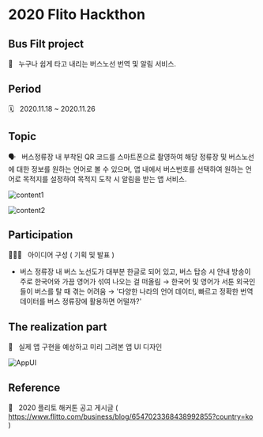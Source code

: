 # 2020 Flito Hackthon

## Bus Filt project

🚌 &nbsp; 누구나 쉽게 타고 내리는 버스노선 번역 및 알림 서비스.

## Period

🗓 &nbsp; 2020.11.18 ~ 2020.11.26

## Topic

🗣 &nbsp; 버스정류장 내 부착된 QR 코드를 스마트폰으로 촬영하여 해당 정류장 및 버스노선에 대한 정보를 원하는 언어로 볼 수 있으며,
앱 내에서 버스번호를 선택하여 원하는 언어로 목적지를 설정하여 목적지 도착 시 알림을 받는 앱 서비스.

![content1](https://user-images.githubusercontent.com/49938441/140316073-8cfc2f65-f480-4be4-a3eb-700895c48d33.png)

![content2](https://user-images.githubusercontent.com/49938441/140316125-4f2157ad-e344-4121-a6d9-21a374e5e578.png)


## Participation

👩🏻‍💻 &nbsp; 아이디어 구성 ( 기획 및 발표 )
  - 버스 정류장 내 버스 노선도가 대부분 한글로 되어 있고, 버스 탑승 시 안내 방송이 주로 한국어와 가끔 영어가 섞여 나오는 걸 떠올림 → 한국어 및 영어가 서툰 외국인들이 버스를 탈 때 겪는 어려움
  → '다양한 나라의 언어 데이터, 빠르고 정확한 번역 데이터를 버스 정류장에 활용하면 어떨까?'


## The realization part

📱 &nbsp; 실제 앱 구현을 예상하고 미리 그려본 앱 UI 디자인

![AppUI](https://user-images.githubusercontent.com/49938441/140319528-9cc3c006-9aa6-4648-a033-2b55702309e2.png)


## Reference

🔗 &nbsp; 2020 플리토 해커톤 공고 게시글 ( https://www.flitto.com/business/blog/6547023368438992855?country=ko )
